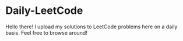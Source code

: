 # Daily-LeetCode
Hello there! I upload my solutions to LeetCode problems here on a daily basis. Feel free to browse around!
